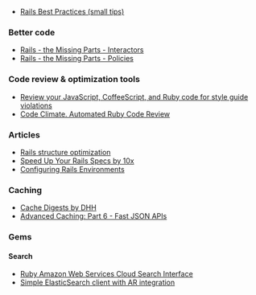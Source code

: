 - [Rails Best Practices (small tips)](http://rails-bestpractices.com/)

### Better code
- [Rails - the Missing Parts - Interactors](http://eng.joingrouper.com/blog/2014/03/03/rails-the-missing-parts-interactors)
- [Rails - the Missing Parts - Policies](http://eng.joingrouper.com/blog/2014/03/20/rails-the-missing-parts-policies/)

### Code review & optimization tools
- [Review your JavaScript, CoffeeScript, and Ruby code for style guide violations](https://houndci.com/)
- [Code Climate. Automated Ruby Code Review](https://codeclimate.com/)

### Articles
- [Rails structure optimization](http://blog.codeclimate.com/blog/2012/10/17/7-ways-to-decompose-fat-activerecord-models/)
- [Speed Up Your Rails Specs by 10x
](http://blog.originate.com/blog/2014/02/27/improve-your-rails-specification-speed-by-10x/)
- [Configuring Rails Environments](http://eng.joingrouper.com/blog/2014/09/02/configuring-rails-environments/)


### Caching
- [Cache Digests by DHH](https://github.com/rails/cache_digests)
- [Advanced Caching: Part 6 - Fast JSON APIs](http://hawkins.io/2012/07/advanced_caching_part_6-fast_json_apis/)

### Gems
#### Search
- [Ruby Amazon Web Services Cloud Search Interface](https://github.com/stevenjl/rawscsi)
- [Simple ElasticSearch client with AR integration](https://github.com/printercu/elastics-rb)
